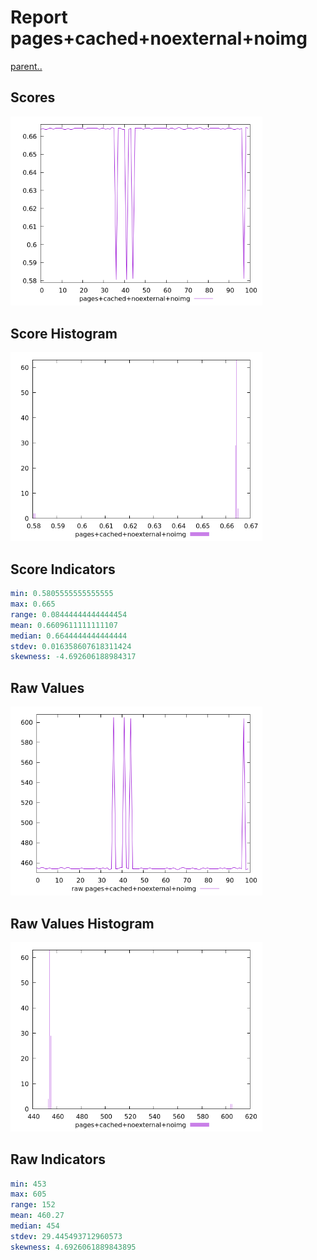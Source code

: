 # Report pages+cached+noexternal+noimg

[parent..](./..)  


## Scores

![score](./score.png)  

## Score Histogram

![hist](./hist.png)  

## Score Indicators

```yaml
min: 0.5805555555555555
max: 0.665
range: 0.08444444444444454
mean: 0.6609611111111107
median: 0.6644444444444444
stdev: 0.016358607618311424
skewness: -4.692606188984317

```

## Raw Values

![raw](./raw.png)  

## Raw Values Histogram

![raw hist](./raw_hist.png)  

## Raw Indicators

```yaml
min: 453
max: 605
range: 152
mean: 460.27
median: 454
stdev: 29.445493712960573
skewness: 4.6926061889843895

```

<style>
  img {
    max-width: 80%;
  }
</style>
      
